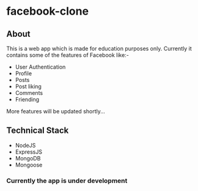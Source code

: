 # facebook-clone
## About 
This is a web app which is made for education purposes only. Currently it contains some of the features of Facebook like:-
- User Authentication
- Profile
- Posts
- Post liking
- Comments
- Friending

More features will be updated shortly...
## Technical Stack
- NodeJS
- ExpressJS
- MongoDB
- Mongoose
### Currently the app is under development 
